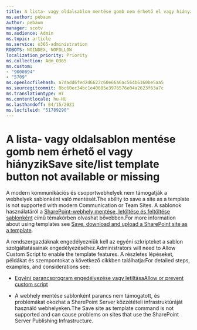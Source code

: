 ```yaml
---
title: A lista- vagy oldalsablon mentése gomb nem érhető el vagy hiányzik
ms.author: pebaum
author: pebaum
manager: scotv
ms.audience: Admin
ms.topic: article
ms.service: o365-administration
ROBOTS: NOINDEX, NOFOLLOW
localization_priority: Priority
ms.collection: Adm_O365
ms.custom:
- "9000094"
- "5709"
ms.openlocfilehash: a7dadd6fed2d6623c60e66a6ac564b6160be5aa5
ms.sourcegitcommit: 8bc60ec34bc1e40685e3976576e04a2623f63a7c
ms.translationtype: HT
ms.contentlocale: hu-HU
ms.lasthandoff: 04/15/2021
ms.locfileid: "51789290"
---
```

# <a name="save-sitelist-template-button-not-available-or-missing"></a><span data-ttu-id="cc4c8-102">A lista- vagy oldalsablon mentése gomb nem érhető el vagy hiányzik</span><span class="sxs-lookup"><span data-stu-id="cc4c8-102">Save site/list template button not available or missing</span></span>

<span data-ttu-id="cc4c8-103">A modern kommunikációs és csoportwebhelyek nem támogatják a webhelyek sablonként való mentését.</span><span class="sxs-lookup"><span data-stu-id="cc4c8-103">The ability to save a site as a template is not supported with modern Communication or Team Sites.</span></span> <span data-ttu-id="cc4c8-104">A sablonok használatáról a [SharePoint-webhely mentése, letöltése és feltöltése sablonként](https://docs.microsoft.com/sharepoint/dev/general-development/save-download-and-upload-a-sharepoint-site-as-a-template) című témakörben olvashat bővebben.</span><span class="sxs-lookup"><span data-stu-id="cc4c8-104">For more information about using templates see [Save, download and upload a SharePoint site as a template](https://docs.microsoft.com/sharepoint/dev/general-development/save-download-and-upload-a-sharepoint-site-as-a-template).</span></span>

<span data-ttu-id="cc4c8-105">A rendszergazdáknak engedélyezniük kell az egyéni szkripteket a sablon szolgáltatásainak engedélyezéséhez.</span><span class="sxs-lookup"><span data-stu-id="cc4c8-105">Administrators will need to Allow Custom Script to enable the template features.</span></span> <span data-ttu-id="cc4c8-106">A részletes lépéseket, példákat és szempontokat a következő cikkben találhatja:</span><span class="sxs-lookup"><span data-stu-id="cc4c8-106">For detailed steps, examples, and considerations see:</span></span>

- [<span data-ttu-id="cc4c8-107">Egyéni parancsprogram engedélyezése vagy letiltása</span><span class="sxs-lookup"><span data-stu-id="cc4c8-107">Allow or prevent custom script</span></span>](https://docs.microsoft.com/sharepoint/allow-or-prevent-custom-script)

- <span data-ttu-id="cc4c8-108">A webhely mentése sablonként parancs nem támogatott, és problémákat okozhat a SharePoint Server közzétételi infrastruktúráját használó webhelyeken.</span><span class="sxs-lookup"><span data-stu-id="cc4c8-108">The Save site as template command is not supported and can cause problems on sites that use the SharePoint Server Publishing Infrastructure.</span></span>


